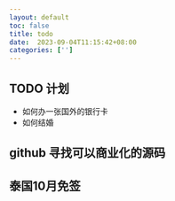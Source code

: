 ```yaml
---
layout: default
toc: false
title: todo
date:  2023-09-04T11:15:42+08:00
categories: ['']
---
```


## TODO 计划 

- 如何办一张国外的银行卡
- 如何结婚

## github 寻找可以商业化的源码

## 泰国10月免签
